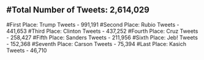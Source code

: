 #Total Number of Tweets: 2,614,029 
---
#First Place: Trump Tweets - 991,191
#Second Place: Rubio Tweets - 441,653
#Third Place: Clinton Tweets - 437,252
#Fourth Place: Cruz Tweets - 258,427
#Fifth Place: Sanders Tweets - 211,956
#Sixth Place: Jeb! Tweets - 152,368
#Seventh Place: Carson Tweets - 75,394
#Last Place: Kasich Tweets - 46,710
